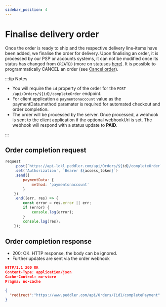 ```yaml
---
sidebar_position: 4
---
```


# Finalise delivery order

Once the order is ready to ship and the respective delivery line-items have been added, we finalise the order for delivery.
Upon finalising an order, it is processed by our PSP or accounts systems, it can not be modified once its status has changed from `CREATED` (more on statuses [here](/docs/Quickstart%20Guide/delivery-order-status-lifecycles.md#order-status)).
It is possible to programmatically CANCEL an order (see [Cancel order](/docs/Advanced%20delivery%20order%20endpoints%20and%20options/cancel-order.md)).

:::tip Notes 
- You will require the `id` property of the order for the `POST /api/Orders/${id}/completeOrder` endpoint.
- For client application a `paymentonaccount` value as the paymentData.method paramater is required for automated checkout and order completion.
- The order will be processed by the server. Once processed, a webhook is sent to the client application if the optional webhookUri is set. The webhook will respond with a status update to **PAID**.

:::

## Order completion request

```js title="Complete order"
request
    .post(`https://api-lokl.peddler.com/api/Orders/${id}/completeOrder`)
    .set('Authorization', `Bearer ${access_token}`)
    .send({
        paymentData: {
            method: 'paymentonaccount'
        }
    })
    .end((err, res) => {
        const error = res.error || err;
        if (error) {
            console.log(error);
        }
        console.log(res);
    });
```

## Order completion response

- 200: OK. HTTP response, the body can be ignored.
- Further updates are sent via the order webhook

```json title="Response"
HTTP/1.1 200 OK
Content-Type: application/json
Cache-Control: no-store
Pragma: no-cache

{
  "redirect":"https://www.peddler.com/api/Orders/{id}/completePayment" // ignore this is only relevant for web clients
}
```
